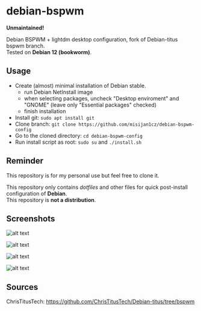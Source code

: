 # debian-bspwm

**Unmaintained!**

Debian BSPWM + lightdm desktop configuration, fork of Debian-titus bspwm branch.   
Tested on **Debian 12 (bookworm)**.

## Usage

- Create (almost) minimal installation of Debian stable.
  - run Debian NetInstall image
  - when selecting packages, uncheck "Desktop enviroment" and "GNOME" (leave only "Essential packages" checked)
  - finish installation
- Install git: `sudo apt install git`
- Clone branch: `git clone https://github.com/misijan1cz/debian-bspwm-config`
- Go to the cloned directory: `cd debian-bspwm-config`
- Run install script as root: `sudo su` and `./install.sh`

## Reminder

This repository is for my personal use but feel free to clone it.

This repository only contains *dotfiles* and other files for quick post-install configuration of **Debian**.   
This repository is **not a distribution**.

## Screenshots

![alt text](https://github.com/misijan1cz/debian-bspwm-config/blob/main/screenshot-bspwm.png?raw=true)

![alt text](https://github.com/misijan1cz/debian-bspwm-config/blob/main/screenshot-lightdm.png?raw=true)

![alt text](https://github.com/misijan1cz/debian-bspwm-config/blob/main/screenshot-neofetch.png?raw=true)

![alt text](https://github.com/misijan1cz/debian-bspwm-config/blob/main/screenshot-bootloader.png?raw=true)

## Sources

ChrisTitusTech: <https://github.com/ChrisTitusTech/Debian-titus/tree/bspwm>

